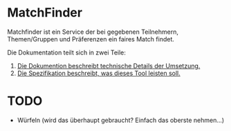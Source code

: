 # MatchFinder
Matchfinder ist ein Service der bei gegebenen Teilnehmern, Themen/Gruppen und Präferenzen ein faires Match findet.

Die Dokumentation teilt sich in zwei Teile:

1. [Die Dokumention beschreibt technische Details der Umsetzung.](documentation/documentation.md)
2. [Die Spezifikation beschreibt, was dieses Tool leisten soll.](documentation/spezifikation.md)

# TODO
- Würfeln (wird das überhaupt gebraucht? Einfach das oberste nehmen...)